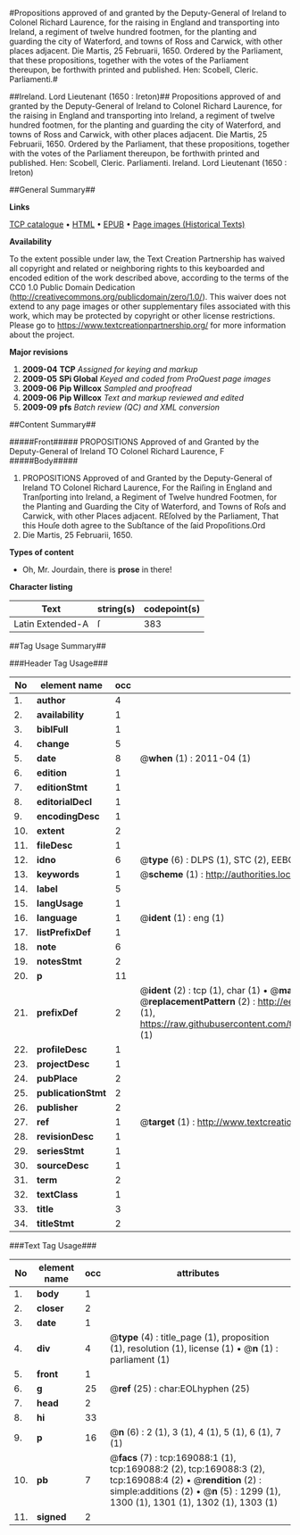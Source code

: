 #Propositions approved of and granted by the Deputy-General of Ireland to Colonel Richard Laurence, for the raising in England and transporting into Ireland, a regiment of twelve hundred footmen, for the planting and guarding the city of Waterford, and towns of Ross and Carwick, with other places adjacent. Die Martis, 25 Februarii, 1650. Ordered by the Parliament, that these propositions, together with the votes of the Parliament thereupon, be forthwith printed and published. Hen: Scobell, Cleric. Parliamenti.#

##Ireland. Lord Lieutenant (1650 : Ireton)##
Propositions approved of and granted by the Deputy-General of Ireland to Colonel Richard Laurence, for the raising in England and transporting into Ireland, a regiment of twelve hundred footmen, for the planting and guarding the city of Waterford, and towns of Ross and Carwick, with other places adjacent. Die Martis, 25 Februarii, 1650. Ordered by the Parliament, that these propositions, together with the votes of the Parliament thereupon, be forthwith printed and published. Hen: Scobell, Cleric. Parliamenti.
Ireland. Lord Lieutenant (1650 : Ireton)

##General Summary##

**Links**

[TCP catalogue](http://www.ota.ox.ac.uk/tcp/)  • 
[HTML](http://tei.it.ox.ac.uk/tcp/Texts-HTML/free/A74/A74411.html)  • 
[EPUB](http://tei.it.ox.ac.uk/tcp/Texts-EPUB/free/A74/A74411.epub) • 
[Page images (Historical Texts)](https://historicaltexts.jisc.ac.uk/eebo-99868180e)

**Availability**

To the extent possible under law, the Text Creation Partnership has waived all copyright and related or neighboring rights to this keyboarded and encoded edition of the work described above, according to the terms of the CC0 1.0 Public Domain Dedication (http://creativecommons.org/publicdomain/zero/1.0/). This waiver does not extend to any page images or other supplementary files associated with this work, which may be protected by copyright or other license restrictions. Please go to https://www.textcreationpartnership.org/ for more information about the project.

**Major revisions**

1. __2009-04__ __TCP__ *Assigned for keying and markup*
1. __2009-05__ __SPi Global__ *Keyed and coded from ProQuest page images*
1. __2009-06__ __Pip Willcox__ *Sampled and proofread*
1. __2009-06__ __Pip Willcox__ *Text and markup reviewed and edited*
1. __2009-09__ __pfs__ *Batch review (QC) and XML conversion*

##Content Summary##

#####Front#####
PROPOSITIONS Approved of and Granted by the Deputy-General of Ireland TO Colonel Richard Laurence, F
#####Body#####

1. PROPOSITIONS Approved of and Granted by the Deputy-General of Ireland TO Colonel Richard Laurence, For the Raiſing in England and Tranſporting into Ireland, a Regiment of Twelve hundred Footmen, for the Planting and Guarding the City of Waterford, and Towns of Roſs and Carwick, with other Places adjacent.
REſolved by the Parliament, That this Houſe doth agree to the Subſtance of the ſaid Propoſitions.Ord
1. Die Martis, 25 Februarii, 1650.

**Types of content**

  * Oh, Mr. Jourdain, there is **prose** in there!

**Character listing**


|Text|string(s)|codepoint(s)|
|---|---|---|
|Latin Extended-A|ſ|383|

##Tag Usage Summary##

###Header Tag Usage###

|No|element name|occ|attributes|
|---|---|---|---|
|1.|__author__|4||
|2.|__availability__|1||
|3.|__biblFull__|1||
|4.|__change__|5||
|5.|__date__|8| @__when__ (1) : 2011-04 (1)|
|6.|__edition__|1||
|7.|__editionStmt__|1||
|8.|__editorialDecl__|1||
|9.|__encodingDesc__|1||
|10.|__extent__|2||
|11.|__fileDesc__|1||
|12.|__idno__|6| @__type__ (6) : DLPS (1), STC (2), EEBO-CITATION (1), PROQUEST (1), VID (1)|
|13.|__keywords__|1| @__scheme__ (1) : http://authorities.loc.gov/ (1)|
|14.|__label__|5||
|15.|__langUsage__|1||
|16.|__language__|1| @__ident__ (1) : eng (1)|
|17.|__listPrefixDef__|1||
|18.|__note__|6||
|19.|__notesStmt__|2||
|20.|__p__|11||
|21.|__prefixDef__|2| @__ident__ (2) : tcp (1), char (1)  •  @__matchPattern__ (2) : ([0-9\-]+):([0-9IVX]+) (1), (.+) (1)  •  @__replacementPattern__ (2) : http://eebo.chadwyck.com/downloadtiff?vid=$1&page=$2 (1), https://raw.githubusercontent.com/textcreationpartnership/Texts/master/tcpchars.xml#$1 (1)|
|22.|__profileDesc__|1||
|23.|__projectDesc__|1||
|24.|__pubPlace__|2||
|25.|__publicationStmt__|2||
|26.|__publisher__|2||
|27.|__ref__|1| @__target__ (1) : http://www.textcreationpartnership.org/docs/. (1)|
|28.|__revisionDesc__|1||
|29.|__seriesStmt__|1||
|30.|__sourceDesc__|1||
|31.|__term__|2||
|32.|__textClass__|1||
|33.|__title__|3||
|34.|__titleStmt__|2||


###Text Tag Usage###

|No|element name|occ|attributes|
|---|---|---|---|
|1.|__body__|1||
|2.|__closer__|2||
|3.|__date__|1||
|4.|__div__|4| @__type__ (4) : title_page (1), proposition (1), resolution (1), license (1)  •  @__n__ (1) : parliament (1)|
|5.|__front__|1||
|6.|__g__|25| @__ref__ (25) : char:EOLhyphen (25)|
|7.|__head__|2||
|8.|__hi__|33||
|9.|__p__|16| @__n__ (6) : 2 (1), 3 (1), 4 (1), 5 (1), 6 (1), 7 (1)|
|10.|__pb__|7| @__facs__ (7) : tcp:169088:1 (1), tcp:169088:2 (2), tcp:169088:3 (2), tcp:169088:4 (2)  •  @__rendition__ (2) : simple:additions (2)  •  @__n__ (5) : 1299 (1), 1300 (1), 1301 (1), 1302 (1), 1303 (1)|
|11.|__signed__|2||
